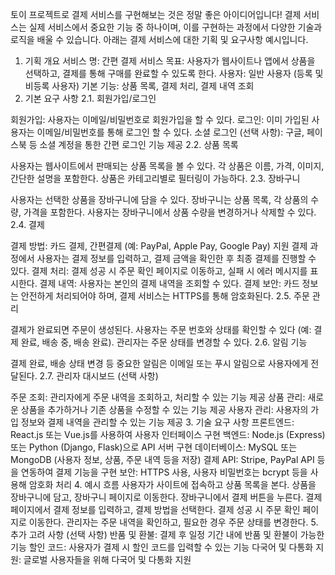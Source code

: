 토이 프로젝트로 결제 서비스를 구현해보는 것은 정말 좋은 아이디어입니다! 결제 서비스는 실제 서비스에서 중요한 기능 중 하나이며, 이를 구현하는 과정에서 다양한 기술과 로직을 배울 수 있습니다. 아래는 결제 서비스에 대한 기획 및 요구사항 예시입니다.

1. 기획 개요
   서비스 명: 간편 결제 서비스
   목표: 사용자가 웹사이트나 앱에서 상품을 선택하고, 결제를 통해 구매를 완료할 수 있도록 한다.
   사용자: 일반 사용자 (등록 및 비등록 사용자)
   기본 기능: 상품 목록, 결제 처리, 결제 내역 조회
2. 기본 요구 사항
   2.1. 회원가입/로그인

회원가입: 사용자는 이메일/비밀번호로 회원가입을 할 수 있다.
로그인: 이미 가입된 사용자는 이메일/비밀번호를 통해 로그인 할 수 있다.
소셜 로그인 (선택 사항): 구글, 페이스북 등 소셜 계정을 통한 간편 로그인 기능 제공
2.2. 상품 목록

사용자는 웹사이트에서 판매되는 상품 목록을 볼 수 있다.
각 상품은 이름, 가격, 이미지, 간단한 설명을 포함한다.
상품은 카테고리별로 필터링이 가능하다.
2.3. 장바구니

사용자는 선택한 상품을 장바구니에 담을 수 있다.
장바구니는 상품 목록, 각 상품의 수량, 가격을 포함한다.
사용자는 장바구니에서 상품 수량을 변경하거나 삭제할 수 있다.
2.4. 결제

결제 방법: 카드 결제, 간편결제 (예: PayPal, Apple Pay, Google Pay) 지원
결제 과정에서 사용자는 결제 정보를 입력하고, 결제 금액을 확인한 후 최종 결제를 진행할 수 있다.
결제 처리: 결제 성공 시 주문 확인 페이지로 이동하고, 실패 시 에러 메시지를 표시한다.
결제 내역: 사용자는 본인의 결제 내역을 조회할 수 있다.
결제 보안: 카드 정보는 안전하게 처리되어야 하며, 결제 서비스는 HTTPS를 통해 암호화된다.
2.5. 주문 관리

결제가 완료되면 주문이 생성된다.
사용자는 주문 번호와 상태를 확인할 수 있다 (예: 결제 완료, 배송 중, 배송 완료).
관리자는 주문 상태를 변경할 수 있다.
2.6. 알림 기능

결제 완료, 배송 상태 변경 등 중요한 알림은 이메일 또는 푸시 알림으로 사용자에게 전달된다.
2.7. 관리자 대시보드 (선택 사항)

주문 조회: 관리자에게 주문 내역을 조회하고, 처리할 수 있는 기능 제공
상품 관리: 새로운 상품을 추가하거나 기존 상품을 수정할 수 있는 기능 제공
사용자 관리: 사용자의 가입 정보와 결제 내역을 관리할 수 있는 기능 제공 3. 기술 요구 사항
프론트엔드: React.js 또는 Vue.js를 사용하여 사용자 인터페이스 구현
백엔드: Node.js (Express) 또는 Python (Django, Flask)으로 API 서버 구현
데이터베이스: MySQL 또는 MongoDB (사용자 정보, 상품, 주문 내역 등을 저장)
결제 API: Stripe, PayPal API 등을 연동하여 결제 기능을 구현
보안: HTTPS 사용, 사용자 비밀번호는 bcrypt 등을 사용해 암호화 처리 4. 예시 흐름
사용자가 사이트에 접속하고 상품 목록을 본다.
상품을 장바구니에 담고, 장바구니 페이지로 이동한다.
장바구니에서 결제 버튼을 누른다.
결제 페이지에서 결제 정보를 입력하고, 결제 방법을 선택한다.
결제 성공 시 주문 확인 페이지로 이동한다.
관리자는 주문 내역을 확인하고, 필요한 경우 주문 상태를 변경한다. 5. 추가 고려 사항 (선택 사항)
반품 및 환불: 결제 후 일정 기간 내에 반품 및 환불이 가능한 기능
할인 코드: 사용자가 결제 시 할인 코드를 입력할 수 있는 기능
다국어 및 다통화 지원: 글로벌 사용자들을 위해 다국어 및 다통화 지원
